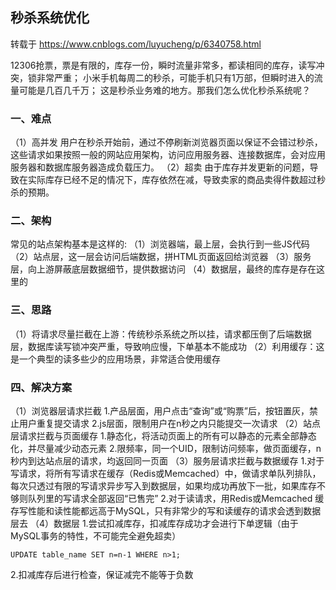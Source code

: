 ## 秒杀系统优化

转载于  https://www.cnblogs.com/luyucheng/p/6340758.html 

12306抢票，票是有限的，库存一份，瞬时流量非常多，都读相同的库存，读写冲突，锁非常严重；
小米手机每周二的秒杀，可能手机只有1万部，但瞬时进入的流量可能是几百几千万；
这是秒杀业务难的地方。那我们怎么优化秒杀系统呢？

### 一、难点

（1）高并发
用户在秒杀开始前，通过不停刷新浏览器页面以保证不会错过秒杀，这些请求如果按照一般的网站应用架构，访问应用服务器、连接数据库，会对应用服务器和数据库服务器造成负载压力。
（2）超卖
由于库存并发更新的问题，导致在实际库存已经不足的情况下，库存依然在减，导致卖家的商品卖得件数超过秒杀的预期。

### 二、架构

常见的站点架构基本是这样的:
（1）浏览器端，最上层，会执行到一些JS代码
（2）站点层，这一层会访问后端数据，拼HTML页面返回给浏览器
（3）服务层，向上游屏蔽底层数据细节，提供数据访问
（4）数据层，最终的库存是存在这里的

### 三、思路

（1）将请求尽量拦截在上游：传统秒杀系统之所以挂，请求都压倒了后端数据层，数据库读写锁冲突严重，导致响应慢，下单基本不能成功
（2）利用缓存：这是一个典型的读多些少的应用场景，非常适合使用缓存

### 四、解决方案

（1）浏览器层请求拦截
1.产品层面，用户点击“查询”或“购票”后，按钮置灰，禁止用户重复提交请求
2.js层面，限制用户在n秒之内只能提交一次请求
（2）站点层请求拦截与页面缓存
1.静态化，将活动页面上的所有可以静态的元素全部静态化，并尽量减少动态元素
2.限频率，同一个UID，限制访问频率，做页面缓存，n秒内到达站点层的请求，均返回同一页面
（3）服务层请求拦截与数据缓存
1.对于写请求，将所有写请求在缓存（Redis或Memcached）中，做请求单队列排队，每次只透过有限的写请求异步写入到数据层，如果均成功再放下一批，如果库存不够则队列里的写请求全部返回“已售完”
2.对于读请求，用Redis或Memcached
缓存写性能和读性能都远高于MySQL，只有非常少的写和读缓存的请求会透到数据层去
（4）数据层
1.尝试扣减库存，扣减库存成功才会进行下单逻辑（由于MySQL事务的特性，不可能完全避免超卖）

```
UPDATE table_name SET n=n-1 WHERE n>1;
```

2.扣减库存后进行检查，保证减完不能等于负数